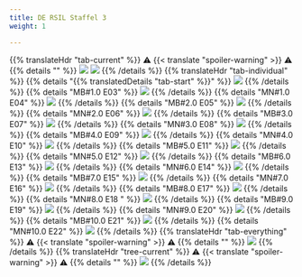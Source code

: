 ```yaml
---
title: DE RSIL Staffel 3
weight: 1

---
```

{{% translateHdr "tab-current" %}}
:warning: {{< translate "spoiler-warning" >}} :warning:
{{% details "" %}}
![](/sim-ayto/de03r/de03r_tab.png)
![](/sim-ayto/de03r/de03r_sum.png)
{{% /details %}}
{{% translateHdr "tab-individual" %}}
{{% details "{{% translatedDetails "tab-start" %}}" %}}
![](/sim-ayto/de03r/de03r_0.png)
{{% /details %}}
{{% details "MB#1.0 E03" %}}
![](/sim-ayto/de03r/de03r_1.png)
{{% /details %}}
{{% details "MN#1.0 E04" %}}
![](/sim-ayto/de03r/de03r_2.png)
{{% /details %}}
{{% details "MB#2.0 E05" %}}
![](/sim-ayto/de03r/de03r_3.png)
{{% /details %}}
{{% details "MN#2.0 E06" %}}
![](/sim-ayto/de03r/de03r_4.png)
{{% /details %}}
{{% details "MB#3.0 E07" %}}
![](/sim-ayto/de03r/de03r_5.png)
{{% /details %}}
{{% details "MN#3.0 E08" %}}
![](/sim-ayto/de03r/de03r_6.png)
{{% /details %}}
{{% details "MB#4.0 E09" %}}
![](/sim-ayto/de03r/de03r_7.png)
{{% /details %}}
{{% details "MN#4.0 E10" %}}
![](/sim-ayto/de03r/de03r_8.png)
{{% /details %}}
{{% details "MB#5.0 E11" %}}
![](/sim-ayto/de03r/de03r_9.png)
{{% /details %}}
{{% details "MN#5.0 E12" %}}
![](/sim-ayto/de03r/de03r_10.png)
{{% /details %}}
{{% details "MB#6.0 E13" %}}
![](/sim-ayto/de03r/de03r_11.png)
{{% /details %}}
{{% details "MN#6.0 E14" %}}
![](/sim-ayto/de03r/de03r_12.png)
{{% /details %}}
{{% details "MB#7.0 E15" %}}
![](/sim-ayto/de03r/de03r_13.png)
{{% /details %}}
{{% details "MN#7.0 E16" %}}
![](/sim-ayto/de03r/de03r_14.png)
{{% /details %}}
{{% details "MB#8.0 E17" %}}
![](/sim-ayto/de03r/de03r_15.png)
{{% /details %}}
{{% details "MN#8.0 E18 " %}}
![](/sim-ayto/de03r/de03r_16.png)
{{% /details %}}
{{% details "MB#9.0 E19" %}}
![](/sim-ayto/de03r/de03r_17.png)
{{% /details %}}
{{% details "MN#9.0 E20" %}}
![](/sim-ayto/de03r/de03r_18.png)
{{% /details %}}
{{% details "MB#10.0 E21" %}}
![](/sim-ayto/de03r/de03r_19.png)
{{% /details %}}
{{% details "MN#10.0 E22" %}}
![](/sim-ayto/de03r/de03r_20.png)
{{% /details %}}
{{% translateHdr "tab-everything" %}}
:warning: {{< translate "spoiler-warning" >}} :warning:
{{% details "" %}}
![](/sim-ayto/de03r/de03r.col.png)
{{% /details %}}
{{% translateHdr "tree-current" %}}
:warning: {{< translate "spoiler-warning" >}} :warning:
{{% details "" %}}
![](/sim-ayto/de03r/de03r.png)
{{% /details %}}
